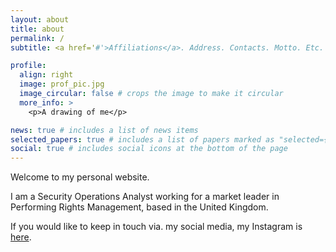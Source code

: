 ```yaml
---
layout: about
title: about
permalink: /
subtitle: <a href='#'>Affiliations</a>. Address. Contacts. Motto. Etc.

profile:
  align: right
  image: prof_pic.jpg
  image_circular: false # crops the image to make it circular
  more_info: >
    <p>A drawing of me</p>

news: true # includes a list of news items
selected_papers: true # includes a list of papers marked as "selected={true}"
social: true # includes social icons at the bottom of the page
---
```


Welcome to my personal website. 

I am a Security Operations Analyst working for a market leader in Performing Rights Management, based in the United Kingdom.

If you would like to keep in touch via. my social media, my Instagram is [here](https://www.instagram.com/viransilva/).